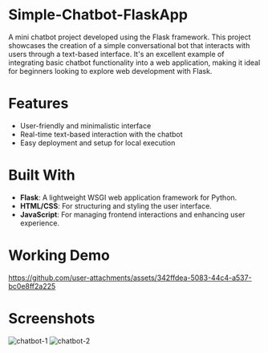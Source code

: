 # Simple-Chatbot-FlaskApp

A mini chatbot project developed using the Flask framework. This project showcases the creation of a simple conversational bot that interacts with users through a text-based interface. It's an excellent example of integrating basic chatbot functionality into a web application, making it ideal for beginners looking to explore web development with Flask.

# Features
- User-friendly and minimalistic interface
- Real-time text-based interaction with the chatbot
- Easy deployment and setup for local execution

# Built With
- **Flask**: A lightweight WSGI web application framework for Python.
- **HTML/CSS**: For structuring and styling the user interface.
- **JavaScript**: For managing frontend interactions and enhancing user experience.

# Working Demo
https://github.com/user-attachments/assets/342ffdea-5083-44c4-a537-bc0e8ff2a225

# Screenshots
![chatbot-1](https://github.com/user-attachments/assets/aa50139f-8295-4870-844c-aa471f1e4790)
![chatbot-2](https://github.com/user-attachments/assets/8605bc94-1d98-4e62-b702-3baf487f9d9d)
